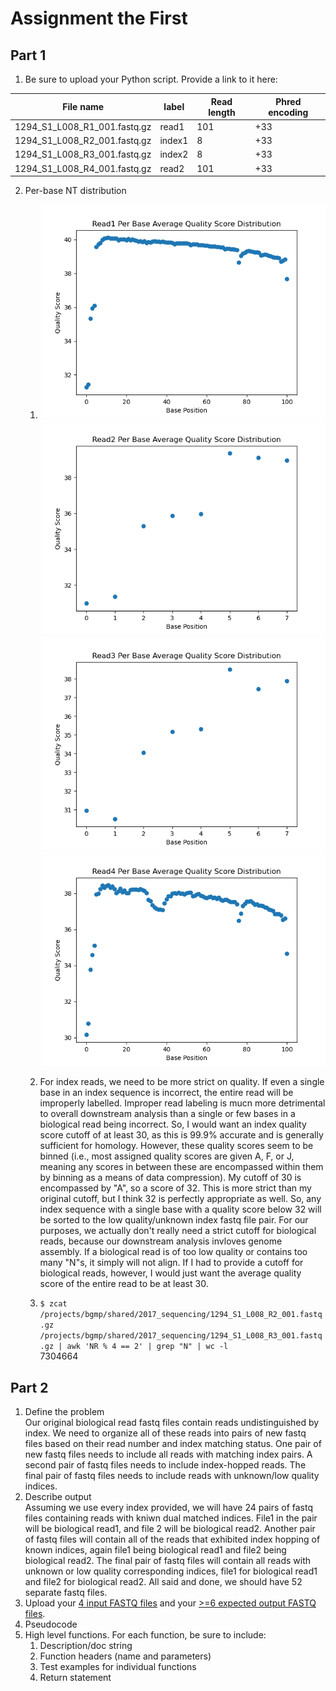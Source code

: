 # Assignment the First

## Part 1
1. Be sure to upload your Python script. Provide a link to it here:

| File name | label | Read length | Phred encoding |
|---|---|---|---|
| 1294_S1_L008_R1_001.fastq.gz | read1 | 101 | +33 |
| 1294_S1_L008_R2_001.fastq.gz | index1 | 8 | +33 |
| 1294_S1_L008_R3_001.fastq.gz | index2 | 8 | +33 |
| 1294_S1_L008_R4_001.fastq.gz | read2 | 101 | +33 |

2. Per-base NT distribution
    1.  ![Read1 Plot](https://github.com/ettizzard/Demultiplex/blob/9dffbc06dbe2ab774616887783d08fb19cc1e156/Assignment-the-first/1294_S1_L008_R1_001_distributionplot.png)  
    ![Read2 Plot](https://github.com/ettizzard/Demultiplex/blob/868d00b9ff43eeaec423377a50fecd46163aeab0/Assignment-the-first/1294_S1_L008_R2_001_distributionplot.png)  
    ![Read3 Plot](https://github.com/ettizzard/Demultiplex/blob/868d00b9ff43eeaec423377a50fecd46163aeab0/Assignment-the-first/1294_S1_L008_R3_001_distributionplot.png)  
    ![Read4 Plot](https://github.com/ettizzard/Demultiplex/blob/868d00b9ff43eeaec423377a50fecd46163aeab0/Assignment-the-first/1294_S1_L008_R4_001_distributionplot.png)  
      
    2. For index reads, we need to be more strict on quality. If even a single base in an index sequence is incorrect, the entire read will be improperly labelled. Improper read labeling is mucn more detrimental to overall downstream analysis than a single or few bases in a biological read being incorrect. So, I would want an index quality score cutoff of at least 30, as this is 99.9% accurate and is generally sufficient for homology. However, these quality scores seem to be binned (i.e., most assigned quality scores are given A, F, or J, meaning any scores in between these are encompassed within them by binning as a means of data compression). My cutoff of 30 is encompassed by "A", so a score of 32. This is more strict than my original cutoff, but I think 32 is perfectly appropriate as well. So, any index sequence with a single base with a quality score below 32 will be sorted to the low quality/unknown index fastq file pair. For our purposes, we actually don't really need a strict cutoff for biological reads, because our downstream analysis invloves genome assembly. If a biological read is of too low quality or contains too many "N"s, it simply will not align. If I had to provide a cutoff for biological reads, however, I would just want the average quality score of the entire read to be at least 30.  
      
    3. `$ zcat /projects/bgmp/shared/2017_sequencing/1294_S1_L008_R2_001.fastq.gz /projects/bgmp/shared/2017_sequencing/1294_S1_L008_R3_001.fastq.gz | awk 'NR % 4 == 2' | grep "N" | wc -l`  
        7304664
    
## Part 2
1. Define the problem  
    Our original biological read fastq files contain reads undistinguished by index. We need to organize all of these reads into pairs of new fastq files based on their read number and index matching status. One pair of new fastq files needs to include all reads with matching index pairs. A second pair of fastq files needs to include index-hopped reads. The final pair of fastq files needs to include reads with unknown/low quality indices.
2. Describe output  
    Assuming we use every index provided, we will have 24 pairs of fastq files containing reads with kniwn dual matched indices. File1 in the pair will be biological read1, and file 2 will be biological read2. Another pair of fastq files will contain all of the reads that exhibited index hopping of known indices, again file1 being biological read1 and file2 being biological read2. The final pair of fastq files will contain all reads with unknown or low quality corresponding indices, file1 for biological read1 and file2 for biological read2. All said and done, we should have 52 separate fastq files.
3. Upload your [4 input FASTQ files](../TEST-input_FASTQ) and your [>=6 expected output FASTQ files](../TEST-output_FASTQ).
4. Pseudocode
5. High level functions. For each function, be sure to include:
    1. Description/doc string
    2. Function headers (name and parameters)
    3. Test examples for individual functions
    4. Return statement

